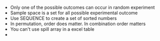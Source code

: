 - Only one of the possible outcomes can occur in random experiment
- Sample space is a set for all possible experimental outcome
- Use SEQUENCE to create a set of sorted numbers
- In permutation, order does matter. In combination order matters
- You can't use spill array in a excel table
- 